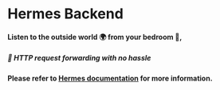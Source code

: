 # Hermes Backend

#### Listen to the outside world 🌍 from your bedroom 🛌,
##### 📡 HTTP request forwarding with no hassle

**Please refer to [Hermes documentation](https://github.com/nclsndr/hermes#hermes) for more information.**